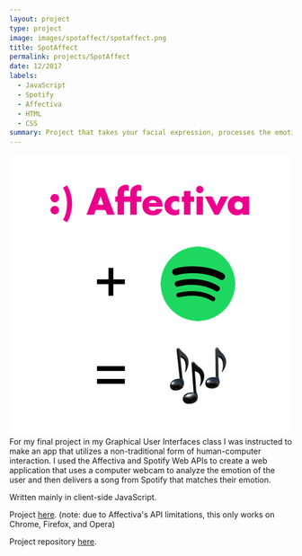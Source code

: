 ```yaml
---
layout: project
type: project
image: images/spotaffect/spotaffect.png
title: SpotAffect
permalink: projects/SpotAffect
date: 12/2017
labels:
  - JavaScript
  - Spotify
  - Affectiva
  - HTML
  - CSS
summary: Project that takes your facial expression, processes the emotion, and then searches for a song on Spotify that matches that emotion.
---
```

<a href="https://github.com/will-hodge/SpotAffect">
  <img class="ui medium rounded image " src="../images/spotaffect/spotaffect.png">
</a>
For my final project in my Graphical User Interfaces class I was instructed to make an app that utilizes a non-traditional form of human-computer interaction. I used the Affectiva and Spotify Web APIs to create a web application that uses a computer webcam to analyze the emotion of the user and then delivers a song from Spotify that matches their emotion.

Written mainly in client-side JavaScript.

Project [here](https://will-hodge.github.io/SpotAffect/).
(note: due to Affectiva's API limitations, this only works on Chrome, Firefox, and Opera)

<i class="large github icon "></i>Project repository <a href="https://github.com/will-hodge/SpotAffect">here</a>.
